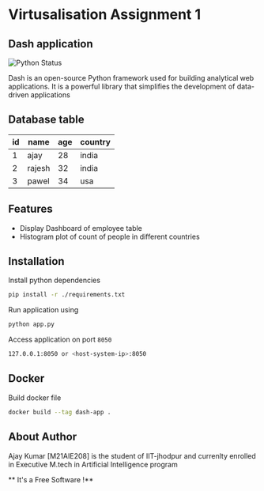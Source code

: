 # Virtusalisation Assignment 1
## Dash application 


![Python Status](https://camo.githubusercontent.com/09cc3c9d1677990baa9fc67f134b72583f0cefb82e235e8b929ff36aa982accd/68747470733a2f2f696d672e736869656c64732e696f2f707970692f707976657273696f6e732f64616e6765722d707974686f6e)


Dash is an open-source Python framework used for building analytical web applications. It is a powerful library that simplifies the development of data-driven applications
## Database table

| id | name   | age | country |
|----|--------|-----|---------|
| 1  | ajay   | 28  | india   |
| 2  | rajesh | 32  | india   |
| 3  | pawel  | 34  | usa     |

## Features
- Display Dashboard of employee table
- Histogram plot of count of people in different countries

## Installation

Install python dependencies

```sh
pip install -r ./requirements.txt
```
Run application using
```sh
python app.py
```
Access application on port `8050`
```sh
127.0.0.1:8050 or <host-system-ip>:8050
```
## Docker
Build docker file

```sh
docker build --tag dash-app .
```



## About Author

Ajay Kumar [M21AIE208] is the student of IIT-jhodpur and currenlty enrolled in Executive M.tech in Artificial Intelligence program

** It's a Free Software !**
